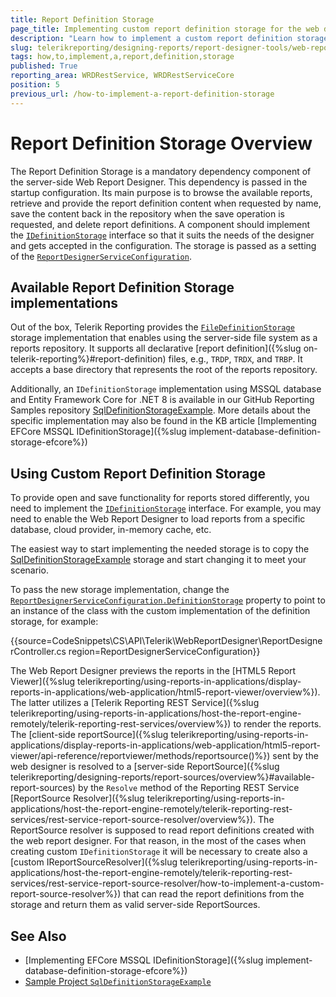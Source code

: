 ```yaml
---
title: Report Definition Storage
page_title: Implementing custom report definition storage for the web designer
description: "Learn how to implement a custom report definition storage for the Telerik Web Report Designer through the IDefinitionStorage interface."
slug: telerikreporting/designing-reports/report-designer-tools/web-report-designer/how-to-implement-a-report-definition-storage
tags: how,to,implement,a,report,definition,storage
published: True
reporting_area: WRDRestService, WRDRestServiceCore
position: 5
previous_url: /how-to-implement-a-report-definition-storage
---
```


# Report Definition Storage Overview

The Report Definition Storage is a mandatory dependency component of the server-side Web Report Designer. This dependency is passed in the startup configuration. Its main purpose is to browse the available reports, retrieve and provide the report definition content when requested by name, save the content back in the repository when the save operation is requested, and delete report definitions. A component should implement the [`IDefinitionStorage`](/api/Telerik.WebReportDesigner.Services.IDefinitionStorage) interface so that it suits the needs of the designer and gets accepted in the configuration. The storage is passed as a setting of the [`ReportDesignerServiceConfiguration`](/api/Telerik.WebReportDesigner.Services.ReportDesignerServiceConfiguration).

## Available Report Definition Storage implementations

Out of the box, Telerik Reporting provides the [`FileDefinitionStorage`](/api/telerik.webreportdesigner.services.filedefinitionstorage) storage implementation that enables using the server-side file system as a reports repository. It supports all declarative [report definition]({%slug on-telerik-reporting%}#report-definition) files, e.g., `TRDP`, `TRDX`, and `TRBP`. It accepts a base directory that represents the root of the reports repository.

Additionally, an `IDefinitionStorage` implementation using MSSQL database and Entity Framework Core for .NET 8 is available in our GitHub Reporting Samples repository [SqlDefinitionStorageExample](https://github.com/telerik/reporting-samples/tree/master/SqlDefinitionStorageExample). More details about the specific implementation may also be found in the KB article [Implementing EFCore MSSQL IDefinitionStorage]({%slug implement-database-definition-storage-efcore%})

## Using Custom Report Definition Storage

To provide open and save functionality for reports stored differently, you need to implement the [`IDefinitionStorage`](/api/Telerik.WebReportDesigner.Services.IDefinitionStorage) interface. For example, you may need to enable the Web Report Designer to load reports from a specific database, cloud provider, in-memory cache, etc.

The easiest way to start implementing the needed storage is to copy the [SqlDefinitionStorageExample](https://github.com/telerik/reporting-samples/tree/master/SqlDefinitionStorageExample) storage and start changing it to meet your scenario.

To pass the new storage implementation, change the [`ReportDesignerServiceConfiguration.DefinitionStorage`](/api/Telerik.WebReportDesigner.Services.ReportDesignerServiceConfiguration#Telerik_WebReportDesigner_Services_ReportDesignerServiceConfiguration_DefinitionStorage) property to point to an instance of the class with the custom implementation of the definition storage, for example:

{{source=CodeSnippets\CS\API\Telerik\WebReportDesigner\ReportDesignerController.cs region=ReportDesignerServiceConfiguration}}

The Web Report Designer previews the reports in the [HTML5 Report Viewer]({%slug telerikreporting/using-reports-in-applications/display-reports-in-applications/web-application/html5-report-viewer/overview%}). The latter utilizes a [Telerik Reporting REST Service]({%slug telerikreporting/using-reports-in-applications/host-the-report-engine-remotely/telerik-reporting-rest-services/overview%}) to render the reports. The [client-side reportSource]({%slug telerikreporting/using-reports-in-applications/display-reports-in-applications/web-application/html5-report-viewer/api-reference/reportviewer/methods/reportsource()%}) sent by the web designer is resolved to a [server-side ReportSource]({%slug telerikreporting/designing-reports/report-sources/overview%}#available-report-sources) by the `Resolve` method of the Reporting REST Service [ReportSource Resolver]({%slug telerikreporting/using-reports-in-applications/host-the-report-engine-remotely/telerik-reporting-rest-services/rest-service-report-source-resolver/overview%}). The ReportSource resolver is supposed to read report definitions created with the web report designer. For that reason, in the most of the cases when creating custom `IDefinitionStorage` it will be necessary to create also a [custom IReportSourceResolver]({%slug telerikreporting/using-reports-in-applications/host-the-report-engine-remotely/telerik-reporting-rest-services/rest-service-report-source-resolver/how-to-implement-a-custom-report-source-resolver%}) that can read the report definitions from the storage and return them as valid server-side ReportSources.

## See Also

* [Implementing EFCore MSSQL IDefinitionStorage]({%slug implement-database-definition-storage-efcore%})
* [Sample Project `SqlDefinitionStorageExample`](https://github.com/telerik/reporting-samples/tree/master/SqlDefinitionStorageExample)
